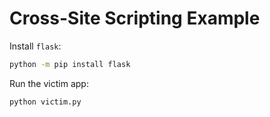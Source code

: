 # Cross-Site Scripting Example

Install `flask`:

```sh
python -m pip install flask
```

Run the victim app:

```
python victim.py
```

